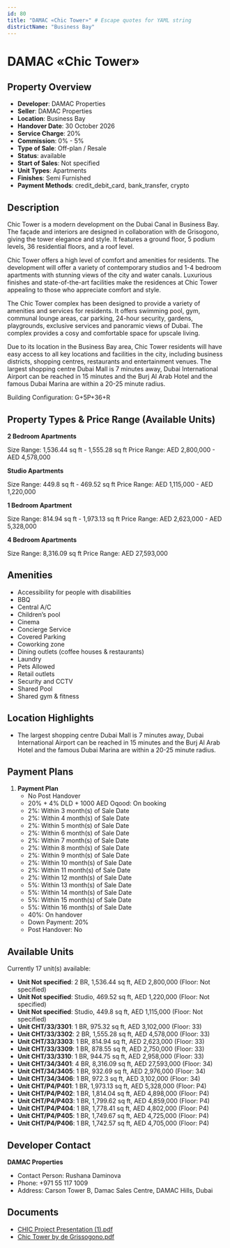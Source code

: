 ```yaml
---
id: 80
title: "DAMAC «Chic Tower»" # Escape quotes for YAML string
districtName: "Business Bay"
---
```


# DAMAC «Chic Tower»

## Property Overview
- **Developer**: DAMAC Properties
- **Seller**: DAMAC Properties
- **Location**: Business Bay
- **Handover Date**: 30 October 2026
- **Service Charge**: 20%
- **Commission**: 0% - 5%
- **Type of Sale**: Off-plan / Resale
- **Status**: available
- **Start of Sales**: Not specified
- **Unit Types**: Apartments
- **Finishes**: Semi Furnished
- **Payment Methods**: credit_debit_card, bank_transfer, crypto

## Description
Chic Tower is a modern development on the Dubai Canal in Business Bay. The façade and interiors are designed in collaboration with de Grisogono, giving the tower elegance and style. It features a ground floor, 5 podium levels, 36 residential floors, and a roof level.

Chic Tower offers a high level of comfort and amenities for residents. The development will offer a variety of contemporary studios and 1-4 bedroom apartments with stunning views of the city and water canals. Luxurious finishes and state-of-the-art facilities make the residences at Chic Tower appealing to those who appreciate comfort and style.

The Chic Tower complex has been designed to provide a variety of amenities and services for residents. It offers swimming pool, gym, communal lounge areas, car parking, 24-hour security, gardens, playgrounds, exclusive services and panoramic views of Dubai. The complex provides a cosy and comfortable space for upscale living.

Due to its location in the Business Bay area, Chic Tower residents will have easy access to all key locations and facilities in the city, including business districts, shopping centres, restaurants and entertainment venues. The largest shopping centre Dubai Mall is 7 minutes away, Dubai International Airport can be reached in 15 minutes and the Burj Al Arab Hotel and the famous Dubai Marina are within a 20-25 minute radius.

Building Configuration: G+5P+36+R

## Property Types & Price Range (Available Units)
**2 Bedroom Apartments**

Size Range: 1,536.44 sq ft - 1,555.28 sq ft
Price Range: AED 2,800,000 - AED 4,578,000

**Studio Apartments**

Size Range: 449.8 sq ft - 469.52 sq ft
Price Range: AED 1,115,000 - AED 1,220,000

**1 Bedroom Apartment**

Size Range: 814.94 sq ft - 1,973.13 sq ft
Price Range: AED 2,623,000 - AED 5,328,000

**4 Bedroom Apartments**

Size Range: 8,316.09 sq ft
Price Range: AED 27,593,000

## Amenities
- Accessibility for people with disabilities
- BBQ
- Central A/C
- Children’s pool
- Cinema
- Concierge Service
- Covered Parking
- Coworking zone
- Dining outlets  (coffee houses & restaurants)
- Laundry
- Pets Allowed
- Retail outlets
- Security and CCTV
- Shared Pool
- Shared gym & fitness

## Location Highlights
- The largest shopping centre Dubai Mall is 7 minutes away, Dubai International Airport can be reached in 15 minutes and the Burj Al Arab Hotel and the famous Dubai Marina are within a 20-25 minute radius.

## Payment Plans
1. **Payment Plan**
   - No Post Handover
   - 20% + 4% DLD + 1000 AED Oqood: On booking
   - 2%: Within 3 month(s) of Sale Date
   - 2%: Within 4 month(s) of Sale Date
   - 2%: Within 5 month(s) of Sale Date
   - 2%: Within 6 month(s) of Sale Date
   - 2%: Within 7 month(s) of Sale Date
   - 2%: Within 8 month(s) of Sale Date
   - 2%: Within 9 month(s) of Sale Date
   - 2%: Within 10 month(s) of Sale Date
   - 2%: Within 11 month(s) of Sale Date
   - 2%: Within 12 month(s) of Sale Date
   - 5%: Within 13 month(s) of Sale Date
   - 5%: Within 14 month(s) of Sale Date
   - 5%: Within 15 month(s) of Sale Date
   - 5%: Within 16 month(s) of Sale Date
   - 40%: On handover
   - Down Payment: 20%
   - Post Handover: No

## Available Units
Currently 17 unit(s) available:
- **Unit Not specified**: 2 BR, 1,536.44 sq ft, AED 2,800,000 (Floor: Not specified)
- **Unit Not specified**: Studio, 469.52 sq ft, AED 1,220,000 (Floor: Not specified)
- **Unit Not specified**: Studio, 449.8 sq ft, AED 1,115,000 (Floor: Not specified)
- **Unit CHT/33/3301**: 1 BR, 975.32 sq ft, AED 3,102,000 (Floor: 33)
- **Unit CHT/33/3302**: 2 BR, 1,555.28 sq ft, AED 4,578,000 (Floor: 33)
- **Unit CHT/33/3303**: 1 BR, 814.94 sq ft, AED 2,623,000 (Floor: 33)
- **Unit CHT/33/3309**: 1 BR, 878.55 sq ft, AED 2,750,000 (Floor: 33)
- **Unit CHT/33/3310**: 1 BR, 944.75 sq ft, AED 2,958,000 (Floor: 33)
- **Unit CHT/34/3401**: 4 BR, 8,316.09 sq ft, AED 27,593,000 (Floor: 34)
- **Unit CHT/34/3405**: 1 BR, 932.69 sq ft, AED 2,976,000 (Floor: 34)
- **Unit CHT/34/3406**: 1 BR, 972.3 sq ft, AED 3,102,000 (Floor: 34)
- **Unit CHT/P4/P401**: 1 BR, 1,973.13 sq ft, AED 5,328,000 (Floor: P4)
- **Unit CHT/P4/P402**: 1 BR, 1,814.04 sq ft, AED 4,898,000 (Floor: P4)
- **Unit CHT/P4/P403**: 1 BR, 1,799.62 sq ft, AED 4,859,000 (Floor: P4)
- **Unit CHT/P4/P404**: 1 BR, 1,778.41 sq ft, AED 4,802,000 (Floor: P4)
- **Unit CHT/P4/P405**: 1 BR, 1,749.67 sq ft, AED 4,725,000 (Floor: P4)
- **Unit CHT/P4/P406**: 1 BR, 1,742.57 sq ft, AED 4,705,000 (Floor: P4)

## Developer Contact
**DAMAC Properties**
- Contact Person: Rushana Daminova
- Phone: +971 55 117 1009
- Address: Carson Tower B, Damac Sales Centre, DAMAC Hills, Dubai

## Documents
- [CHIC Project Presentation (1).pdf](https://cdn.geniemap.net/2023/09/28/kVOJYuIbDuDcM4NkFJkGBcn6ghK7t0tdIQelH2xv.pdf)
- [Chic Tower by de Grissogono.pdf](https://cdn.geniemap.net/2023/06/23/7EuVF7NbBhhXCipsosZnSGKsa5uIcARDTJdkyQt9.pdf)
